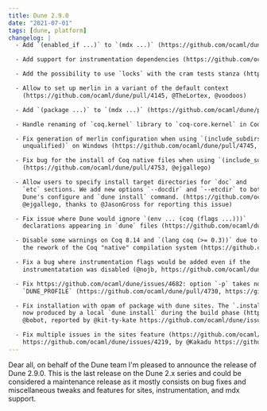 ```yaml
---
title: Dune 2.9.0
date: "2021-07-01"
tags: [dune, platform]
changelog: |
  - Add `(enabled_if ...)` to `(mdx ...)` (https://github.com/ocaml/dune/pull/4434, @emillon)

  - Add support for instrumentation dependencies (https://github.com/ocaml/dune/pull/4210, fixes https://github.com/ocaml/dune/issues/3983, @nojb)

  - Add the possibility to use `locks` with the cram tests stanza (https://github.com/ocaml/dune/pull/4480, @voodoos)

  - Allow to set up merlin in a variant of the default context
    (https://github.com/ocaml/dune/pull/4145, @TheLortex, @voodoos)

  - Add `(package ...)` to `(mdx ...)` (https://github.com/ocaml/dune/pull/4691, fixes https://github.com/ocaml/dune/issues/3756, @emillon)

  - Handle renaming of `coq.kernel` library to `coq-core.kernel` in Coq 8.14 (https://github.com/ocaml/dune/pull/4713, @proux01)

  - Fix generation of merlin configuration when using `(include_subdirs
    unqualified)` on Windows (https://github.com/ocaml/dune/pull/4745, @nojb)

  - Fix bug for the install of Coq native files when using `(include_subdirs qualified)`
    (https://github.com/ocaml/dune/pull/4753, @ejgallego)

  - Allow users to specify install target directories for `doc` and
    `etc` sections. We add new options `--docdir` and `--etcdir` to both
    Dune's configure and `dune install` command. (https://github.com/ocaml/dune/pull/4744, fixes https://github.com/ocaml/dune/issues/4723,
    @ejgallego, thanks to @JasonGross for reporting this issue)

  - Fix issue where Dune would ignore `(env ... (coq (flags ...)))`
    declarations appearing in `dune` files (https://github.com/ocaml/dune/pull/4749, fixes https://github.com/ocaml/dune/issues/4566, @ejgallego @rgrinberg)

  - Disable some warnings on Coq 8.14 and `(lang coq (>= 0.3))` due to
    the rework of the Coq "native" compilation system (https://github.com/ocaml/dune/pull/4760, @ejgallego)

  - Fix a bug where instrumentation flags would be added even if the
    instrumentatation was disabled (@nojb, https://github.com/ocaml/dune/pull/4770)

  - Fix https://github.com/ocaml/dune/issues/4682: option `-p` takes now precedence on environement variable
    `DUNE_PROFILE` (https://github.com/ocaml/dune/pull/4730, https://github.com/ocaml/dune/pull/4774, @bobot, reported by @dra27 https://github.com/ocaml/dune/issues/4632)

  - Fix installation with opam of package with dune sites. The `.install` file is
    now produced by a local `dune install` during the build phase (https://github.com/ocaml/dune/pull/4730, https://github.com/ocaml/dune/pull/4645,
    @bobot, reported by @kit-ty-kate https://github.com/ocaml/dune/issues/4198)

  - Fix multiple issues in the sites feature (https://github.com/ocaml/dune/pull/4730, https://github.com/ocaml/dune/pull/4645 @bobot, reported by @Lelio-Brun
    https://github.com/ocaml/dune/issues/4219, by @Kakadu https://github.com/ocaml/dune/issues/4325, by @toots https://github.com/ocaml/dune/issues/4415)
---
```


Dear all, on behalf of the Dune team I'm pleased to announce the release of Dune 2.9.0. This is the last release on the Dune 2.x series and could be considered a maintenance release as it mostly consists on bug fixes and miscellaneous tweaks and features for sites,
instrumentation, and mdx support.

